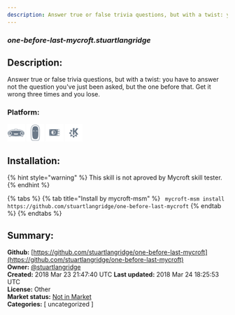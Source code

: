 ```yaml
---
description: Answer true or false trivia questions, but with a twist: you have to answer not the question you've 
---
```


### _one-before-last-mycroft.stuartlangridge_  
## Description:  
Answer true or false trivia questions, but with a twist: you have to answer not the question you've just been asked, but the one before that. Get it wrong three times and you lose.  
  
### Platform:  
 ![Mark I](../.gitbook/assets/mark-1-icon.png)  ![Mark II](../.gitbook/assets/mark-2-icon.png)  ![Picroft](../.gitbook/assets/picroft-icon.png)  ![plasmoid](../.gitbook/assets/kde.png)   
## Installation:  
{% hint style="warning" %}
This skill is not aproved by Mycroft skill tester.
{% endhint %}
    
{% tabs %}
{% tab title="Install by mycroft-msm" %}
``` mycroft-msm install https://github.com/stuartlangridge/one-before-last-mycroft```
{% endtab %}
  {% endtabs %}
    
## Summary:  
**Github:** [https://github.com/stuartlangridge/one-before-last-mycroft](https://github.com/stuartlangridge/one-before-last-mycroft)  
**Owner:** [@stuartlangridge](https://github.com/stuartlangridge)  
**Created:** 2018 Mar 23 21:47:40 UTC  **Last updated:** 2018 Mar 24 18:25:53 UTC  
**License:** Other  
**Market status:** [Not in Market](https://market.mycroft.ai/skill/)  
**Categories:** [ uncategorized ]   
